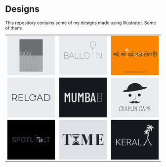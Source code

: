 # Designs
This repository contains some of my designs made using Illustrator.
Some of them:
<table>
    <tr>
      <td><img src="2020-11/png/26.11.2020.png"></td>
      <td><img src="2020-11/png/22.11.2020.png"></td>
      <td><img src="2020-11/png/19.11.2020.png"></td>
    </tr>
    <tr>
      <td><img src="2020-11/png/25.11.2020.png"></td>
      <td><img src="2020-12/png/27.12.2020.png"></td>
      <td><img src="2020-11/png/18.11.2020.png"></td>
    </tr>
    <tr>
      <td><img src="2020-11/png/21.11.2020.png"></td>
      <td><img src="2020-11/png/16.11.2020.png"></td>
      <td><img src="2020-12/png/25.12.2020.png"></td>
    </tr>
</table>

